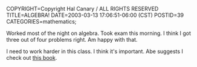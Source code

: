 COPYRIGHT=Copyright Hal Canary / ALL RIGHTS RESERVED
TITLE=ALGEBRA!
DATE=2003-03-13 17:06:51-06:00 (CST)
POSTID=39
CATEGORIES=mathematics;

Worked most of the night on algebra. Took exam this morning. I think I got three out of four problems right. Am happy with that.

I need to work harder in this class. I think it's important. Abe suggests I check out [this book](http://www.amazon.com/exec/obidos/ASIN/0387905189/theworldofhalcan/).
